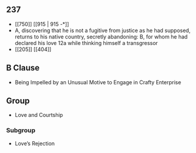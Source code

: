 ## 237
- [[750]] [[915 | 915 -*]] 
- A, discovering that he is not a fugitive from justice as he had supposed, returns to his native country, secretly abandoning: B, for whom he had declared his love 12a while thinking himself a transgressor
- [[205]] [[404]] 

## B Clause
- Being Impelled by an Unusual Motive to Engage in Crafty Enterprise

## Group
- Love and Courtship

### Subgroup
- Love’s Rejection

